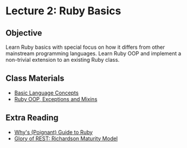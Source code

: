 Lecture 2: Ruby Basics
======================

Objective
---------

Learn Ruby basics with special focus on how it differs from other mainstream programming languages. Learn Ruby OOP and implement a non-trivial extension to an existing Ruby class.

Class Materials
---------------

* [Basic Language Concepts](2.1-ruby-basics.md)
* [Ruby OOP, Exceptions and Mixins](2.2-ruby-oop.md)

Extra Reading
-------------

* [Why's (Poignant) Guide to Ruby](http://mislav.uniqpath.com/poignant-guide/)
* [Glory of REST: Richardson Maturity Model](http://martinfowler.com/articles/richardsonMaturityModel.html)
